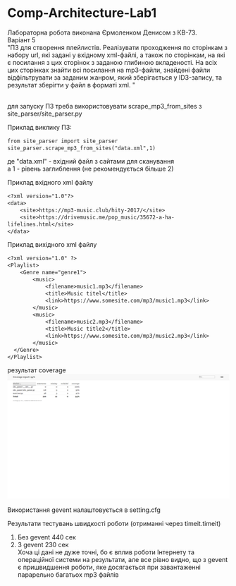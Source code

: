 # Comp-Architecture-Lab1
Лабораторна робота виконана Єрмоленком Денисом з КВ-73. <br/>
Варіант 5 <br/>
"ПЗ для створення плейлистів. Реалізувати проходження по сторінкам з набору url, які задані у вхідному xml-файлі, а також по сторінкам, на які є посилання з цих сторінок з заданою глибиною вкладеності. На всіх цих сторінках знайти всі посилання на mp3-файли, знайдені файли відфільтрувати за заданим жанром, який зберігається у ID3-запису, та результат зберігти у файл в форматі xml.
" <br/><br/>

для запуску ПЗ треба використовувати scrape_mp3_from_sites з site_parser/site_parser.py

Приклад виклику ПЗ:
```
from site_parser import site_parser
site_parser.scrape_mp3_from_sites("data.xml",1)
```
де "data.xml" - вхідний файл з сайтами для сканування  
а 1 - рівень заглиблення (не рекомендується більше 2)

Приклад вхідного xml файлу
```
<?xml version="1.0"?>
<data>
    <site>https://mp3-music.club/hity-2017/</site>
    <site>https://drivemusic.me/pop_music/35672-a-ha-lifelines.html</site>
</data>
```

Приклад вихідного xml файлу
```
<?xml version="1.0" ?>
<Playlist>
	<Genre name="genre1">
		<music>
			<filename>music1.mp3</filename>
			<title>Music titel</title>
			<link>https://www.somesite.com/mp3/music1.mp3</link>
		</music>
		<music>
			<filename>music2.mp3</filename>
			<title>Music title2</title>
			<link>https://www.somesite.com/mp3/music2.mp3</link>
		</music>
  </Genre>
</Playlist>
```

результат coverage
![Alt Text](screanshots/coverage.png)

Використання gevent налаштовується в setting.cfg  

Результати тестувань швидкості роботи (отриманні через timeit.timeit)
1) Без gevent 440 сек
2) З gevent 230 сек  
Хоча ці дані не дуже точні, бо є вплив роботи Інтернету та операційної системи на результати, але все рівно видно, що з gevent є пришвидшення роботи, яке досягається при завантаженні парарельно багатьох mp3 файлів
